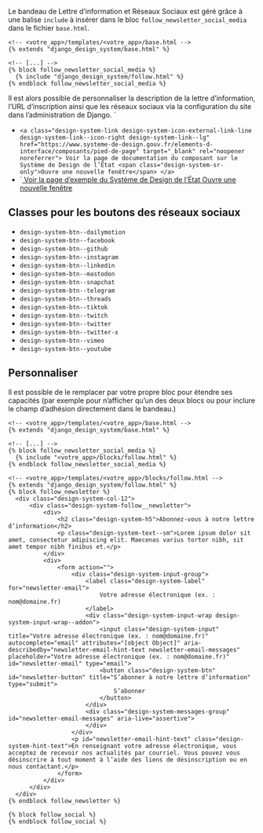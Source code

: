 Le bandeau de Lettre d’information et Réseaux Sociaux est géré grâce à une balise `include` à insérer dans le bloc `follow_newsletter_social_media` dans le fichier `base.html`.

```{.django}
<!-- <votre_app>/templates/<votre_app>/base.html -->
{% extends "django_design_system/base.html" %}

<!-- [...] -->
{% block follow_newsletter_social_media %}
  {% include "django_design_system/follow.html" %}
{% endblock follow_newsletter_social_media %}

```

Il est alors possible de personnaliser la description de la lettre d’information, l’URL d’inscription ainsi que les réseaux sociaux via la configuration du site dans l’administration de Django.
`
- `<a class="design-system-link design-system-icon-external-link-line design-system-link--icon-right design-system-link--lg" href="https://www.systeme-de-design.gouv.fr/elements-d-interface/composants/pied-de-page" target="_blank" rel="noopener noreferrer">
        Voir la page de documentation du composant sur le Système de Design de l’État
        <span class="design-system-sr-only">Ouvre une nouvelle fenêtre</span>
  </a>`
- `<a class="design-system-link design-system-icon-external-link-line design-system-link--icon-right design-system-link--lg" href="https://main--ds-gouv.netlify.app/example/component/footer/" target="_blank" rel="noopener noreferrer">
        Voir la page d’exemple du Système de Design de l’État
        <span class="design-system-sr-only">Ouvre une nouvelle fenêtre</span>
  </a>

## Classes pour les boutons des réseaux sociaux

- `design-system-btn--dailymotion`
- `design-system-btn--facebook`
- `design-system-btn--github`
- `design-system-btn--instagram`
- `design-system-btn--linkedin`
- `design-system-btn--mastodon`
- `design-system-btn--snapchat`
- `design-system-btn--telegram`
- `design-system-btn--threads`
- `design-system-btn--tiktok`
- `design-system-btn--twitch`
- `design-system-btn--twitter`
- `design-system-btn--twitter-x`
- `design-system-btn--vimeo`
- `design-system-btn--youtube`

## Personnaliser
Il est possible de le remplacer par votre propre bloc pour étendre ses capacités (par exemple pour n’afficher qu’un des deux blocs ou pour inclure le champ d’adhésion directement dans le bandeau.)

```{.django}
<!-- <votre_app>/templates/<votre_app>/base.html -->
{% extends "django_design_system/base.html" %}

<!-- [...] -->
{% block follow_newsletter_social_media %}
  {% include "<votre_app>/blocks/follow.html" %}
{% endblock follow_newsletter_social_media %}

```

```{.django}
<!-- <votre_app>/templates/<votre_app>/blocks/follow.html -->
{% extends "django_design_system/follow.html" %}
{% block follow_newsletter %}
  <div class="design-system-col-12">
      <div class="design-system-follow__newsletter">
          <div>
              <h2 class="design-system-h5">Abonnez-vous à notre lettre d’information</h2>
              <p class="design-system-text--sm">Lorem ipsum dolor sit amet, consectetur adipiscing elit. Maecenas varius tortor nibh, sit amet tempor nibh finibus et.</p>
          </div>
          <div>
              <form action="">
                  <div class="design-system-input-group">
                      <label class="design-system-label" for="newsletter-email">
                          Votre adresse électronique (ex. : nom@domaine.fr)
                      </label>
                      <div class="design-system-input-wrap design-system-input-wrap--addon">
                          <input class="design-system-input" title="Votre adresse électronique (ex. : nom@domaine.fr)" autocomplete="email" attributes="[object Object]" aria-describedby="newsletter-email-hint-text newsletter-email-messages" placeholder="Votre adresse électronique (ex. : nom@domaine.fr)" id="newsletter-email" type="email">
                          <button class="design-system-btn" id="newsletter-button" title="S’abonner à notre lettre d’information" type="submit">
                              S’abonner
                          </button>
                      </div>
                      <div class="design-system-messages-group" id="newsletter-email-messages" aria-live="assertive">
                      </div>
                  </div>
                  <p id="newsletter-email-hint-text" class="design-system-hint-text">En renseignant votre adresse électronique, vous acceptez de recevoir nos actualités par courriel. Vous pouvez vous désinscrire à tout moment à l’aide des liens de désinscription ou en nous contactant.</p>
              </form>
          </div>
      </div>
  </div>
{% endblock follow_newsletter %}

{% block follow_social %}
{% endblock follow_social %}
```
